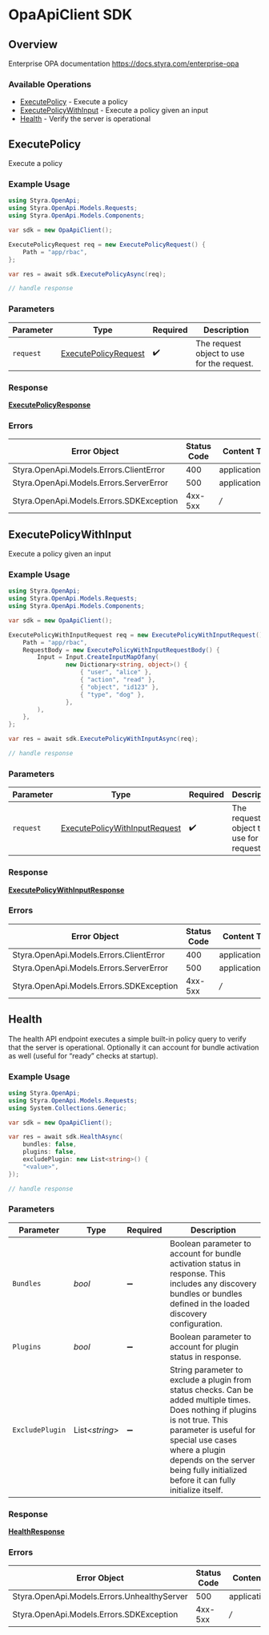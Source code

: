 # OpaApiClient SDK


## Overview

Enterprise OPA documentation
<https://docs.styra.com/enterprise-opa>
### Available Operations

* [ExecutePolicy](#executepolicy) - Execute a policy
* [ExecutePolicyWithInput](#executepolicywithinput) - Execute a policy given an input
* [Health](#health) - Verify the server is operational

## ExecutePolicy

Execute a policy

### Example Usage

```csharp
using Styra.OpenApi;
using Styra.OpenApi.Models.Requests;
using Styra.OpenApi.Models.Components;

var sdk = new OpaApiClient();

ExecutePolicyRequest req = new ExecutePolicyRequest() {
    Path = "app/rbac",
};

var res = await sdk.ExecutePolicyAsync(req);

// handle response
```

### Parameters

| Parameter                                                             | Type                                                                  | Required                                                              | Description                                                           |
| --------------------------------------------------------------------- | --------------------------------------------------------------------- | --------------------------------------------------------------------- | --------------------------------------------------------------------- |
| `request`                                                             | [ExecutePolicyRequest](../../Models/Requests/ExecutePolicyRequest.md) | :heavy_check_mark:                                                    | The request object to use for the request.                            |


### Response

**[ExecutePolicyResponse](../../Models/Requests/ExecutePolicyResponse.md)**
### Errors

| Error Object                             | Status Code                              | Content Type                             |
| ---------------------------------------- | ---------------------------------------- | ---------------------------------------- |
| Styra.OpenApi.Models.Errors.ClientError  | 400                                      | application/json                         |
| Styra.OpenApi.Models.Errors.ServerError  | 500                                      | application/json                         |
| Styra.OpenApi.Models.Errors.SDKException | 4xx-5xx                                  | */*                                      |

## ExecutePolicyWithInput

Execute a policy given an input

### Example Usage

```csharp
using Styra.OpenApi;
using Styra.OpenApi.Models.Requests;
using Styra.OpenApi.Models.Components;

var sdk = new OpaApiClient();

ExecutePolicyWithInputRequest req = new ExecutePolicyWithInputRequest() {
    Path = "app/rbac",
    RequestBody = new ExecutePolicyWithInputRequestBody() {
        Input = Input.CreateInputMapOfany(
                new Dictionary<string, object>() {
                    { "user", "alice" },
                    { "action", "read" },
                    { "object", "id123" },
                    { "type", "dog" },
                },
        ),
    },
};

var res = await sdk.ExecutePolicyWithInputAsync(req);

// handle response
```

### Parameters

| Parameter                                                                               | Type                                                                                    | Required                                                                                | Description                                                                             |
| --------------------------------------------------------------------------------------- | --------------------------------------------------------------------------------------- | --------------------------------------------------------------------------------------- | --------------------------------------------------------------------------------------- |
| `request`                                                                               | [ExecutePolicyWithInputRequest](../../Models/Requests/ExecutePolicyWithInputRequest.md) | :heavy_check_mark:                                                                      | The request object to use for the request.                                              |


### Response

**[ExecutePolicyWithInputResponse](../../Models/Requests/ExecutePolicyWithInputResponse.md)**
### Errors

| Error Object                             | Status Code                              | Content Type                             |
| ---------------------------------------- | ---------------------------------------- | ---------------------------------------- |
| Styra.OpenApi.Models.Errors.ClientError  | 400                                      | application/json                         |
| Styra.OpenApi.Models.Errors.ServerError  | 500                                      | application/json                         |
| Styra.OpenApi.Models.Errors.SDKException | 4xx-5xx                                  | */*                                      |

## Health

The health API endpoint executes a simple built-in policy query to verify that the server is operational. Optionally it can account for bundle activation as well (useful for “ready” checks at startup).

### Example Usage

```csharp
using Styra.OpenApi;
using Styra.OpenApi.Models.Requests;
using System.Collections.Generic;

var sdk = new OpaApiClient();

var res = await sdk.HealthAsync(
    bundles: false,
    plugins: false,
    excludePlugin: new List<string>() {
    "<value>",
});

// handle response
```

### Parameters

| Parameter                                                                                                                                                                                                                                                                     | Type                                                                                                                                                                                                                                                                          | Required                                                                                                                                                                                                                                                                      | Description                                                                                                                                                                                                                                                                   |
| ----------------------------------------------------------------------------------------------------------------------------------------------------------------------------------------------------------------------------------------------------------------------------- | ----------------------------------------------------------------------------------------------------------------------------------------------------------------------------------------------------------------------------------------------------------------------------- | ----------------------------------------------------------------------------------------------------------------------------------------------------------------------------------------------------------------------------------------------------------------------------- | ----------------------------------------------------------------------------------------------------------------------------------------------------------------------------------------------------------------------------------------------------------------------------- |
| `Bundles`                                                                                                                                                                                                                                                                     | *bool*                                                                                                                                                                                                                                                                        | :heavy_minus_sign:                                                                                                                                                                                                                                                            | Boolean parameter to account for bundle activation status in response. This includes any discovery bundles or bundles defined in the loaded discovery configuration.                                                                                                          |
| `Plugins`                                                                                                                                                                                                                                                                     | *bool*                                                                                                                                                                                                                                                                        | :heavy_minus_sign:                                                                                                                                                                                                                                                            | Boolean parameter to account for plugin status in response.                                                                                                                                                                                                                   |
| `ExcludePlugin`                                                                                                                                                                                                                                                               | List<*string*>                                                                                                                                                                                                                                                                | :heavy_minus_sign:                                                                                                                                                                                                                                                            | String parameter to exclude a plugin from status checks. Can be added multiple times. Does nothing if plugins is not true. This parameter is useful for special use cases where a plugin depends on the server being fully initialized before it can fully initialize itself. |


### Response

**[HealthResponse](../../Models/Requests/HealthResponse.md)**
### Errors

| Error Object                                | Status Code                                 | Content Type                                |
| ------------------------------------------- | ------------------------------------------- | ------------------------------------------- |
| Styra.OpenApi.Models.Errors.UnhealthyServer | 500                                         | application/json                            |
| Styra.OpenApi.Models.Errors.SDKException    | 4xx-5xx                                     | */*                                         |

